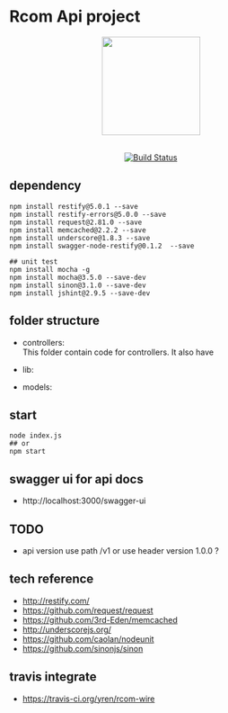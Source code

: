 # Rcom Api project

<div align="center">
    <a href="https://travis-ci.org/">
        <img src="https://travis-ci.com/images/logos/Tessa-pride-4.svg" width="175">
    </a>
</div>
<br />

<div align="center">

[![Build Status](https://travis-ci.org/yren/rcom-wire.svg?branch=master)](https://travis-ci.org/yren/rcom-wire)

</div>

## dependency
```
npm install restify@5.0.1 --save
npm install restify-errors@5.0.0 --save
npm install request@2.81.0 --save
npm install memcached@2.2.2 --save
npm install underscore@1.8.3 --save
npm install swagger-node-restify@0.1.2  --save

## unit test
npm install mocha -g
npm install mocha@3.5.0 --save-dev
npm install sinon@3.1.0 --save-dev
npm install jshint@2.9.5 --save-dev

```

## folder structure
* controllers:  
This folder contain code for controllers. It also have 

* lib:

* models:

## start
```
node index.js
## or
npm start
```

## swagger ui for api docs
* http://localhost:3000/swagger-ui

## TODO
* api version use path /v1 or use header version 1.0.0 ?

## tech reference
* http://restify.com/
* https://github.com/request/request
* https://github.com/3rd-Eden/memcached
* http://underscorejs.org/
* https://github.com/caolan/nodeunit
* https://github.com/sinonjs/sinon

## travis integrate
* https://travis-ci.org/yren/rcom-wire